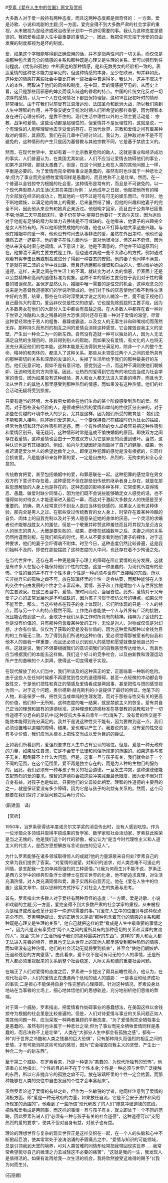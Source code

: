 #[罗素《爱在人生中的位置》原文及赏析](https://www.vrrw.net/wx/12269.html)

大多数人对于爱一般持有两种态度，而且这两种态度都是很奇怪的： 一方面，爱是诗歌、小说和戏剧的主题;另一方面，爱完全得不到大多数严肃的社会学家的重视，从未被视为是经济或政治改革计划中一件迫切需要的事。我认为这种态度是错误的。我把爱看成是人生中最重要的事情之一，因此，我把任何无端干涉爱的自由发展的制度都视为是坏的制度。

爱，如果这个字眼能够得到正确应用的话，并不是指两性间的一切关系，而仅仅是指那种包含着充分的情感的关系和那种既是心理又是生理的关系。爱可以强烈到任何程度。《忧伤和孤独》中所表达的那种情感，是和无数男女的经验相一致的。表达爱情的这种艺术能力是罕见的，但这种情感的本身，至少在欧洲，却并非如此。这种爱的情感在某些社会中要比在另一些社会中普遍得多，我认为，这并不取决于人的本性，而取决于他们的风俗和制度。在中国，爱的情感是罕见的，从历史上看，这只是那些因邪恶的婢妾而误入歧途的昏君的特点。中国的传统文化反对一切浓厚的感情，认为一个人在任何情况下都应保持理智，这和18世纪初叶时的情形非常相似。由于在我们以前曾有过浪漫运动、法国革命和欧洲大战，所以我们感到人生中理智的作用，并不像安妮女王统治时期人们所希望的那样重要，因为理智本身在进行心理分析时，是靠不住的。现代生活中理性以外的三项主要活动是： 宗教、战争和爱情。这些活动都是超理性的，但爱情并不是反理性的，这就是说，一个有理性的人能够理智地去享受爱的存在。在当代世界，宗教和爱情之间有着某种敌对的情形，其原因，我们在前几章中已经讨论过。我认为，这种敌对并不是不可避免的，这种情形的产生只是因为基督教与其他宗教不同，它是基于禁欲主义的。



然而，在现代世界中，爱却有着一个比宗教更危险的敌人，这就是事业和经济成功的事实。人们普遍认为，在美国尤其如此，人们不应当让爱情去妨碍他们的事业，如果不这样做，那就太愚蠢了。但是，在这个问题上和在人类的其他问题上一样，平衡是必要的。为了爱情而完全牺牲事业是愚蠢的，虽然有时也许属于一种悲壮之举;但为了事业而完全牺牲爱情同样是愚蠢的，而且绝称不上是壮举。然而，在一个普遍以金钱掠夺为根据的社会里，这种情形是常有的，而且是不可避免的。以一个现代典型商人的生活(尤其在美国)为例： 从他成年之日起，他就把他所有的精力全部放在经济的成功上，而其他的一切不过是可有可无的娱乐而已。年轻时，他不断地嫖妓，以满足他肉体上的需要，后来虽然结了婚，但他的兴趣和他妻子的完全不同，因此他从来没有和她真正亲近过。他很晚才回家，而且由于公务早已疲惫不堪;他第二天早晨起床时，妻子仍在梦中;星期日他要打一天高尔夫球，因为运动对于他能有足够的精力和体力去挣钱是不可或缺的。在他看来，他妻子的兴趣完全是女人所特有的。所以他即使赞成她的兴趣，他也从不打算与她共享这些兴趣。与他在婚姻中的爱一样，他也没有时间去从事非法的爱，虽然在外出差时，他也许会偶然去逛一逛窑子。他的妻子在性方面也许一直对他很冷淡，但这并不奇怪，因为他从来没有时间与她调情。从下意识上说，他是不满意的，但他并不知道原因何在。他排泄不满的主要方式是工作，但也通过其他一些不大称心的方式，例如通过观看有奖拳击比赛或制裁激进分子得到一种变态的安慰。他的妻子也同样不满意，于是就在第二流的文学中找出路，而且还折磨那些慷慨和自由的人，借以维护她的道德。这样，夫妻之间在性生活上的不满，就转变为对人类的憎恶，但表面上还是以公益精神和高尚的道德标准为假象。这种不幸的情形主要归咎于我们对于性的需要的错误观念。圣保罗显然认为，婚姻中唯一需要的是性交的机会，这种观念总的说来是为基督教道德家们的学说所赞成的。他们对于性的厌恶使他们看不到性生活中好的方面，结果，那些在年轻时深受其学说之苦的人糊涂一世，竟不能正视他们自己最伟大的潜力。爱远非仅仅是性交的欲望，它也是免除孤独的主要手段，因为大多数男女在他们的大部分人生中都会有孤独之感。在大多数人中都存在着一种对于世界之冷酷和人类之残暴的巨大恐惧;同时还存在着一种对于爱情的渴望，尽管这种爱经常由于男人的粗鲁、暴躁或霸道，以及女人的无事生非和碎嘴唠叨而荡然无存。那种持久而热烈的相互之间的爱情会消除这种感觉，它会摧毁自我主义的坚壁，产生出一种合二为一的新东西。自然没有造就一种可以独处的人，因为人无法满足自然的生理目的，除非得到别人的帮助。而如果没有爱情，有文化的人也将无法充分满足他们的性本能。这种本能是无法得到充分满足的，除非一个人的整个生命，精神的和肉体的，都进入了这种关系。那些从未领受过两个人之间的爱所具有的那种密切的关系和深厚的友谊的人，失掉了生活所给予我们的那种最美好的东西。他们无意识地，假如不是有意识地，感觉到这一点，而这种不满则使他们朝嫉妒、压迫和残忍的方向堕落。因此，让热烈的爱得到它应有的地位应当成为社会学家的责任，因为如果没有这种经验，男人和女人都无法进入完善的境界，而且也无法从世界上的其他人那里感受到那种热烈的情感，而如果没有这种热情，他们的社会活动无疑将受到损害。

只要有适当的环境，大多数男女都会在他们生命的某个阶段感受到热烈的爱。然而，对于那些没有经验的人，是很难把热烈的爱情和单纯的性欲区分出来的，对于那些在优越的环境中长大的少女，尤其是这样。因为她们所受的教育是： 她们绝不能和男人接吻，除非她们爱这男人。一个要保持自己在结婚时仍为处女的姑娘，经常为急切和轻浮的性吸引所迷惑，而一个有性经验的女人却极容易把这种性吸引和爱情区别开。毫无疑问，这种情形时常是造成不愉快婚姻的原因。即使双方之间存在着爱情，这种爱情也会由于一方或双方认为它是罪恶的而遭到破坏。当然，这种认识也是有其根据的。例如，帕内尔无疑因奸淫而毁掉了自己的健康，结果，他推迟满足爱尔兰人的希望达数年之久。即使这种犯罪的感觉是没有根据的，它同样会损害爱。凡是能够带来各种善的爱，一定是自由的、热烈的、无拘束的和全心全意的。

传统教育把爱，甚至包括婚姻中的爱，和罪恶联在一起。这种犯罪的感觉常在男女双方的下意识中存在着，这种感觉不但在那些旧传统的继承者身上存在，就是在那些思想解放的人身上也是存在的。这种态度的影响多种多样，它常使男人变得残忍、愚蠢、做爱时缺少同情心，因为他们既不会说些能够确定女人感觉的话，也不懂得如何对待女人才能逐渐进入最后一幕，而这对于激起大多数女人的快感是至关重要的。的确，男人经常意识不到女人是应当体验快感的，如果女人没有这种体验，那完全是男人之过。在那些受过传统教育的女人身上，时常存在着某种冷酷的自负、肉体上的自我克制以及对于男人随意亲近她的身体的厌恶。一个灵活的求婚者也许能够战胜女人的羞怯，但是一个敬重并称赞这种羞怯而且将其视为是贞洁女人的标志的男人，大概是要失败的，结果，即使在结婚数年之后，夫妻之间的关系仍然拘谨而刻板。在我们祖先的时代，男人从不要求看到他们妻子的裸体，对于这种要求，他们的妻子会吓得魂不附体。时至今日，这种态度仍然比较普遍，这是我们始料不及的，即使在那些摆脱了这种态度的人中间，也还存在着不少拘谨之处。

在当代世界中，还存在着一种更是属于心理上的障碍在阻止爱情的充分发展，这就是有许多人在担心不能保持他们个性的完整。这是一种愚蠢的、为现代所独有的恐怖。个性的目的并不在于个性本身;个性是一种必须与世界广泛接触的东西，所以它非抛弃它的孤独之癖不可。放在玻璃杯里的个性一定会枯萎，而那种能够在人类的交往中自由发展的个性才会丰富起来。爱情、孩子和工作是增加个人与世界接触的主要源泉。在这三者当中，爱情，按时间而论，当居首位。此外，爱情对于父母爱子之心的正常发展也是不可或缺的，因为孩子习惯于模仿父母的特点，如果父母不能互爱，那么，当这些特点在孩子的身上体现时，它们所体现的只是一个人的特点，而与另一个人的特点截然不同。工作绝非总能使一个人与外界有广泛的接触，况且能否做到这一点，全取决于我们从事工作时所具有的精神。纯粹为了金钱的工作是没有价值的，只有那种包含着某种爱的工作，无论是对人、对物或仅仅是对幻想，才会有价值。仅仅为了获取的爱是没有价值的，因为这种爱和那种以金钱为目的的工作毫无二致。为了得到我们所说的这种价值，爱必须觉得那被爱者的自我和他本人的自我一样重要，而且还必须认识到别人的感觉和愿望就像是他自己的一样。这就是说，我们不但要根据我们的意识把我们的自我感觉传达给他人，而且也应当根据我们的本能去这样做。我们这个好斗的竞争社会，以及由新教和浪漫运动所产生的愚昧的个人崇拜，使得这一切变得难于实现。

在现代解放了的人们当中，我们所谈及的这种真正的爱，正面临着一种新的危险。由于这些人在任何时候都不再感觉到性交的道德障碍，甚至一点轻微的冲动都会导致性交，于是他们把性和真正的情感及爱情看成是两回事，甚至把性与恨的感觉视为同一。对于这个问题，奥尔德斯·赫克斯利的小说提供了最好的例证。他笔下的人物，和圣保罗一样，把性交当成单纯的生理发泄，而对于那些与性交有关的更高的价值，他们却一无所知。这种态度的唯一结果，就是禁欲主义的恢复。爱有其自己正当的理想和固有的道德标准。这种理想和道德标准在基督教的说教和对于一切性道德不分皂白的反抗中(这种反抗大多来自青年一代)消失了。没有爱的性交是不能使本能得到充分满足的。我并不是说这种性交不能有，因为要做到这一点，我们必须设置难以逾越的障碍，结果，爱也难以产生了。我要说的是，没有爱的性交没有多少价值，我们应当从根本上把性交当成以爱为目的的尝试。

正如我们所看到的，爱强烈要求在人生中占有公认的地位。但是，爱是一种无政府的力量，如果放任自流，它是不会安于法律和风俗所规定的范围的。如果这事与孩子无关，那倒算不上什么大问题。但是，这事一旦与孩子有关，我们就会处于一个不同的范围，在这个范围里，爱不再是独立存在的，而是为人种的生物目的服务的。因此，我们必须有一种与孩子有关的社会道德，一旦发生冲突，这种道德便能支配热烈的爱的要求。理智的道德将会把这些冲突减至最低限度，因为爱不但对其自身有益，对孩子也是如此，只要他们的父母彼此相爱。理智的性道德的主要目的之一，就是保证爱没有多少障碍，因为它是与孩子的利益有关系的。然而，这个问题要在我们探讨了家庭问题之后再行讨论。

(靳建国　译)

【赏析】

1950年，当罗素获得该年度诺贝尔文学奖的消息传出时，没有人感到吃惊。作为一位涉猎众多领域并取得丰硕成果的哲学家、数学家和社会活动家，罗素获此殊荣是当之无愧的，他是我们这个时代的骄傲，被公认为“是当今时代理性主义和人道主义的代言人，是西方思想解放与言论自由的见证人”。

为什么罗素能够在诸多领域取得惊人的成就?他的力量源泉来自何处?罗素自己的文章为我们提供了答案。“对爱情的渴望，对知识的追求，对人类苦难不可遏止的同情，是支配我一生的单纯而强烈的三种感情。”(《我为何而生》)不能不说，罗素正是西方文学中的经典形象浮士德博士在现实世界的化身，他不断追求真理，对生活充满热情，对人类充满同情和爱，勇于实践和自我否定。他在《爱在人生中的位置》这篇文章中，就以思辨的方式抒写了对社会人生的执著与思考。

首先，罗素指出大多数人对于爱持有两种奇怪的态度：“一方面，爱是诗歌、小说和戏剧的主题;另一方面，爱完全得不到大多数严肃的社会学家的重视，从未被视为是经济或政治改革计划中一件迫切需要的事。”(《爱在人生中的位置》)与这种观点完全不同，罗素明确提出，爱的正确含义是指“那种包含着充分的情感的关系和那种既是心理又是生理的关系”，他自己就把这样的爱“看成是人生中最重要的事情之一”，因为凡是没有享受过“两个人之间的爱所具有的那种密切的关系和深厚的友谊的人”，就会“失掉了生活所给予我们的那种最美好的东西”，这样的“男人和女人都无法进入完善的境界，而且也无法从世界上的其他人那里感受到那种热烈的情感，而如果没有这种热情，他们的社会活动无疑将受到损害”，甚至会“使他们朝嫉妒、压迫和残忍的方向堕落”。由此看来，爱不仅不是可有可无的个人的事情，还是所有人都必须重视起来的关系到整个社会稳定、人际关系和谐的重要社会问题。

在端正了人们对爱情的态度之后，罗素进一步提出了颇具前瞻性观点，他认为，在现代社会中，人们的爱情正在遭遇两个危险的敌人的威胁： 一是事业和经济成功的事实;二是担心不能保持自身个性完整的心理障碍。针对这种情况，罗素设身处地站在当事者的立场上，细心地体悟他们的思想轨迹，充分地剖析他们思维的弊端。

对于第一个威胁，罗素指出，把爱情看作妨碍事业的愚蠢想法，在美国这样以金钱掠夺为根据的社会里是比较普遍的。但是，人们对待爱情与事业的关系问题正如人类其他问题一样，应当采取一种两者兼顾的平衡态度，“为了爱情而完全牺牲事业是愚蠢的，虽然有时也许属于一种悲壮之举;但为了事业而完全牺牲爱情同样是愚蠢的，而且决称不上是壮举”。人类在“大部分人生中都会有孤独之感”，都有一种“对于世界之冷酷和人类之残暴的巨大恐惧”，只有那种持久而强烈的相互之间的爱情，才有可能消除这些可怕的感觉，因为“它会摧毁自我主义的坚壁，产生出一种合二为一的新东西”。

至于第二个威胁，在罗素看来，乃是一种更为“愚蠢的、为现代所独有的恐怖”。他语重心长地指出，“个性的目的并不在于个性本身;个性是一种必须与世界广泛接触的东西，所以它非抛弃它的孤独之癖不可。放在玻璃杯里的个性一定会枯萎，而那种能够在人类的交往中自由发展的个性才会丰富起来”。

虽然罗素论述了爱情的有益之处，但作为一名敏锐的学者，他同样注意到了爱情的消极方面，即“爱是一种无政府的力量，如果放任自流，它是不会安于法律和风俗所规定的范围的”。他看到了一些所谓“现代解放了的人们”随意冲破道德的底线，把性和爱看成是两回事，而这样的事情一旦与孩子有关，就立即处于一个不同的范畴，因此罗素告诫人们“必须有一种与孩子有关的社会道德”，这种道德可以“支配热烈的爱的要求”，使其不但对自身有益，对孩子也有益。

理论的理想世界与复杂的现实世界正是这样交织在一起，在一个人的头脑和心中不断掀起巨浪，使其常常处于波涛汹涌的矛盾痛苦之中，“爱情与知识的可能领域，总是引领我到天堂的境界，可对人类苦难的同情却经常把我带回现实世界……我常常希望能尽自己的微薄之力去减轻这不必要的痛苦”，“这就是我的一生，我发现人是值得活的。如果有谁再给我一次生活的机会，我将欣然接受这难得的赐予”(《我为何而生》)。

(石丽娜)

